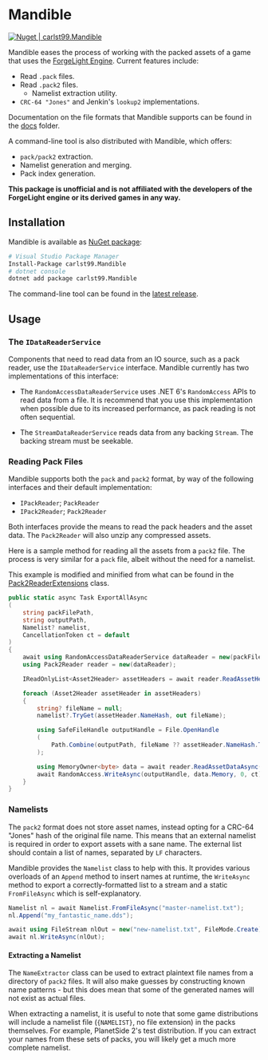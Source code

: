 # Mandible

[![Nuget | carlst99.Mandible](https://img.shields.io/nuget/v/carlst99.Mandible?label=carlst99.Mandible)](https://www.nuget.org/packages/carlst99.Mandible)

Mandible eases the process of working with the packed assets of a game that uses the [ForgeLight Engine](https://en.wikipedia.org/wiki/Daybreak_Game_Company#ForgeLight_engine). Current features include:

- Read `.pack` files.
- Read `.pack2` files.
  - Namelist extraction utility.
- `CRC-64 "Jones"` and Jenkin's `lookup2` implementations.

Documentation on the file formats that Mandible supports can be found in the [docs](docs) folder.

A command-line tool is also distributed with Mandible, which offers:

- `pack/pack2` extraction.
- Namelist generation and merging.
- Pack index generation.

**This package is unofficial and is not affiliated with the developers of the ForgeLight engine or its derived games in any way.**

## Installation

Mandible is available as [NuGet package](https://www.nuget.org/packages/carlst99.Mandible):

```sh
# Visual Studio Package Manager
Install-Package carlst99.Mandible
# dotnet console
dotnet add package carlst99.Mandible
```

The command-line tool can be found in the [latest release](https://github.com/carlst99/Mandible/releases/latest).

## Usage

### The `IDataReaderService`

Components that need to read data from an IO source, such as a pack reader, use the `IDataReaderService` interface. Mandible currently has two implementations of this interface:

- The `RandomAccessDataReaderService` uses .NET 6's `RandomAccess` APIs to read data from a file. It is recommend that you use this implementation when possible due to its increased performance, as pack reading is not often sequential.

- The `StreamDataReaderService` reads data from any backing `Stream`. The backing stream must be seekable.

### Reading Pack Files

Mandible supports both the `pack` and `pack2` format, by way of the following interfaces and their default implementation:

- `IPackReader`; `PackReader`
- `IPack2Reader`; `Pack2Reader`

Both interfaces provide the means to read the pack headers and the asset data. The `Pack2Reader` will also unzip any compressed assets.

Here is a sample method for reading all the assets from a `pack2` file. The process is very similar for a `pack` file, albeit without the need for a namelist.

This example is modified and minified from what can be found in the [Pack2ReaderExtensions](Mandible/Pack2/Pack2ReaderExtensions.cs) class.

```csharp
public static async Task ExportAllAsync
(
    string packFilePath,
    string outputPath,
    Namelist? namelist,
    CancellationToken ct = default
)
{
    await using RandomAccessDataReaderService dataReader = new(packFilePath);
    using Pack2Reader reader = new(dataReader);

    IReadOnlyList<Asset2Header> assetHeaders = await reader.ReadAssetHeadersAsync(ct).ConfigureAwait(false);

    foreach (Asset2Header assetHeader in assetHeaders)
    {
        string? fileName = null;
        namelist?.TryGet(assetHeader.NameHash, out fileName);

        using SafeFileHandle outputHandle = File.OpenHandle
        (
            Path.Combine(outputPath, fileName ?? assetHeader.NameHash.ToString())
        );

        using MemoryOwner<byte> data = await reader.ReadAssetDataAsync(assetHeader, ct).ConfigureAwait(false);
        await RandomAccess.WriteAsync(outputHandle, data.Memory, 0, ct).ConfigureAwait(false);
    }
}
```

### Namelists

The `pack2` format does not store asset names, instead opting for a CRC-64 "Jones" hash of the original file name. This means that an external namelist is required in order to export assets with a sane name. The external list should contain a list of names, separated by `LF` characters.

Mandible provides the `Namelist` class to help with this. It provides various overloads of an `Append` method to insert names at runtime, the `WriteAsync` method to export a correctly-formatted list to a stream and a static `FromFileAsync` which is self-explanatory.

```csharp
Namelist nl = await Namelist.FromFileAsync("master-namelist.txt");
nl.Append("my_fantastic_name.dds");

await using FileStream nlOut = new("new-namelist.txt", FileMode.Create);
await nl.WriteAsync(nlOut);
```

#### Extracting a Namelist

The `NameExtractor` class can be used to extract plaintext file names from a directory of `pack2` files.
It will also make guesses by constructing known name patterns - but this does mean that some of the generated names will not exist as actual files.

When extracting a namelist, it is useful to note that some game distributions will include a namelist file (`{NAMELIST}`, no file extension) in the packs themselves.
For example, PlanetSide 2's test distribution. If you can extract your names from these sets of packs, you will likely get a much more complete namelist.
